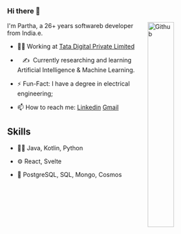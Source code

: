 ### Hi there 👋

<img width="35%" align="right" alt="Github" src="https://user-images.githubusercontent.com/48678280/88862734-4903af80-d201-11ea-968b-9c939d88a37c.gif" />

I'm Partha, a 26+ years softwareb developer from India.e.

- 👨‍💻 Working at [Tata Digital Private Limited](https://www.tatadigital.com)

- &nbsp;&nbsp;&nbsp;:writing_hand: &nbsp;Currently researching and learning Artificial Intelligence & Machine Learning.

- ⚡️ Fun-Fact: I have a degree in electrical engineering;
  
- 📫 How to reach me: [Linkedin](https://www.linkedin.com/in/partha-sarathi-mondal) [Gmail](mailto:mondal.parthasarathi@outlook.com)

## Skills
- 👨‍💻 Java, Kotlin, Python
  
- ⚙️ React, Svelte
  
- 💽 PostgreSQL, SQL, Mongo, Cosmos

